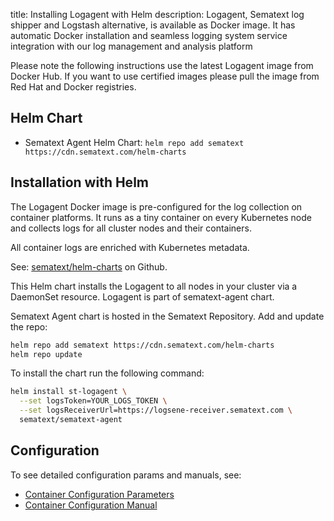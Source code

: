 title: Installing Logagent with Helm
description: Logagent, Sematext log shipper and Logstash alternative, is available as Docker image. It has automatic Docker installation and seamless logging system service integration with our log management and analysis platform

Please note the following instructions use the latest Logagent image from Docker Hub.
If you want to use certified images please pull the image from Red Hat and Docker registries.

## Helm Chart

- Sematext Agent Helm Chart: `helm repo add sematext https://cdn.sematext.com/helm-charts`

## Installation with Helm

The Logagent Docker image is pre-configured for the log collection on container platforms. It runs as a tiny container on every Kubernetes node and collects logs for all cluster nodes and their containers.

All container logs are enriched with Kubernetes metadata.

See: [sematext/helm-charts](https://github.com/sematext/helm-charts/tree/master/charts/sematext-agent) on Github.

This Helm chart installs the Logagent to all nodes in your cluster via a DaemonSet resource. Logagent is part of sematext-agent chart.

Sematext Agent chart is hosted in the Sematext Repository. Add and update the repo:

```bash
helm repo add sematext https://cdn.sematext.com/helm-charts 
helm repo update
```

To install the chart run the following command:

```bash
helm install st-logagent \
  --set logsToken=YOUR_LOGS_TOKEN \
  --set logsReceiverUrl=https://logsene-receiver.sematext.com \
  sematext/sematext-agent
```

## Configuration

To see detailed configuration params and manuals, see:

- [Container Configuration Parameters](./container-config-parameters)
- [Container Configuration Manual](./container-config-manual)
